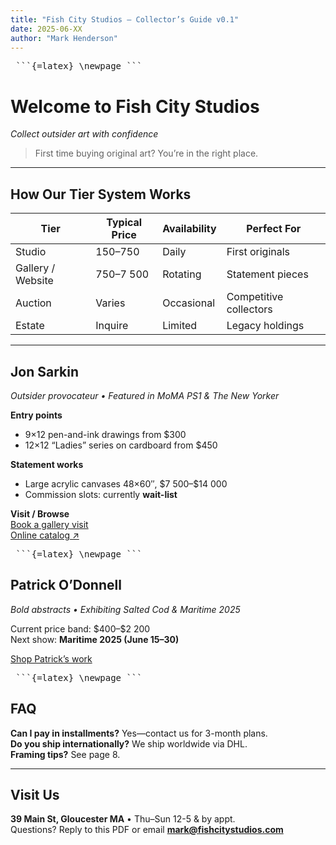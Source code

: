 ```yaml
---
title: "Fish City Studios – Collector’s Guide v0.1"
date: 2025-06-XX
author: "Mark Henderson"
---
```


<pre> ```{=latex} \newpage ``` </pre>

# Welcome to Fish City Studios  
*Collect outsider art with confidence*

> First time buying original art? You’re in the right place.

---

## How Our Tier System Works
| Tier | Typical Price | Availability | Perfect For |
|------|---------------|--------------|-------------|
| Studio | $150–$750 | Daily | First originals |
| Gallery / Website | $750–$7 500 | Rotating | Statement pieces |
| Auction | Varies | Occasional | Competitive collectors |
| Estate | Inquire | Limited | Legacy holdings |

---

## Jon Sarkin  
*Outsider provocateur • Featured in MoMA PS1 & The New Yorker*

**Entry points**  
- 9×12 pen-and-ink drawings from \$300  
- 12×12 “Ladies” series on cardboard from \$450

**Statement works**  
- Large acrylic canvases 48×60″, \$7 500–\$14 000  
- Commission slots: currently **wait-list**

**Visit / Browse**  
[Book a gallery visit](https://cal.com/fishcity/visit)  
[Online catalog ↗](https://jonsarkin.com/collections)

<pre> ```{=latex} \newpage ``` </pre>

## Patrick O’Donnell  
*Bold abstracts • Exhibiting Salted Cod & Maritime 2025*

Current price band: \$400–\$2 200  
Next show: **Maritime 2025 (June 15–30)**  

[Shop Patrick’s work](https://fishcitystudios.com/collections/patrick)  

<pre> ```{=latex} \newpage ``` </pre>

## FAQ
**Can I pay in installments?** Yes—contact us for 3-month plans.  
**Do you ship internationally?** We ship worldwide via DHL.  
**Framing tips?** See page 8.

---

## Visit Us
**39 Main St, Gloucester MA** • Thu–Sun 12-5 & by appt.  
Questions? Reply to this PDF or email **mark@fishcitystudios.com**

<!-- v0.2 will add “Join the Collectors Club” CTA here -->

